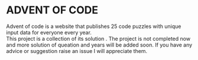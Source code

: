 # ADVENT OF CODE #
Advent of code is a website that publishes 25 code puzzles with unique input data for everyone every year.  
This project is a collection of its solution . The project is not completed now and more solution of queation and years will be added soon.
If you have any advice or suggestion raise an issue I will appreciate them.
